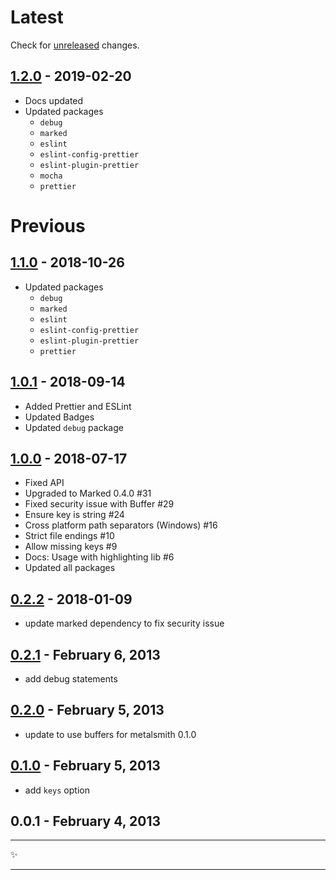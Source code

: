 # Latest

Check for [unreleased] changes.

## [1.2.0] - 2019-02-20

- Docs updated
- Updated packages
  - `debug`
  - `marked`
  - `eslint`
  - `eslint-config-prettier`
  - `eslint-plugin-prettier`
  - `mocha`
  - `prettier`

# Previous

## [1.1.0] - 2018-10-26

- Updated packages
  - `debug`
  - `marked`
  - `eslint`
  - `eslint-config-prettier`
  - `eslint-plugin-prettier`
  - `prettier`

## [1.0.1] - 2018-09-14

- Added Prettier and ESLint
- Updated Badges
- Updated `debug` package

## [1.0.0] - 2018-07-17

- Fixed API
- Upgraded to Marked 0.4.0 #31
- Fixed security issue with Buffer #29
- Ensure key is string #24
- Cross platform path separators (Windows) #16
- Strict file endings #10
- Allow missing keys #9
- Docs: Usage with highlighting lib #6
- Updated all packages

## [0.2.2] - 2018-01-09

- update marked dependency to fix security issue

## [0.2.1] - February 6, 2013

- add debug statements

## [0.2.0] - February 5, 2013

- update to use buffers for metalsmith 0.1.0

## [0.1.0] - February 5, 2013

- add `keys` option

## 0.0.1 - February 4, 2013

---

:sparkles:

---

[unreleased]: https://github.com/segmentio/metalsmith-markdown/compare/v1.2.0...HEAD
[1.2.0]: https://github.com/segmentio/metalsmith-markdown/compare/v1.1.0...v1.2.0
[1.1.0]: https://github.com/segmentio/metalsmith-markdown/compare/v1.0.1...v1.1.0
[1.0.1]: https://github.com/segmentio/metalsmith-markdown/compare/v1.0.0...v1.0.1
[1.0.0]: https://github.com/segmentio/metalsmith-markdown/compare/v0.2.2...v1.0.0
[0.2.2]: https://github.com/segmentio/metalsmith-markdown/compare/v0.2.1...v0.2.2
[0.2.1]: https://github.com/segmentio/metalsmith-markdown/compare/v0.2.0...v0.2.1
[0.2.0]: https://github.com/segmentio/metalsmith-markdown/compare/v0.1.0...v0.2.0
[0.1.0]: https://github.com/segmentio/metalsmith-markdown/compare/v0.0.1...v0.1.0
